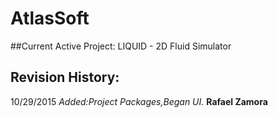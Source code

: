 # AtlasSoft
##Current Active Project:
LIQUID - 2D Fluid Simulator

## Revision History:
10/29/2015 *Added:Project Packages,Began UI.* **Rafael Zamora**  
